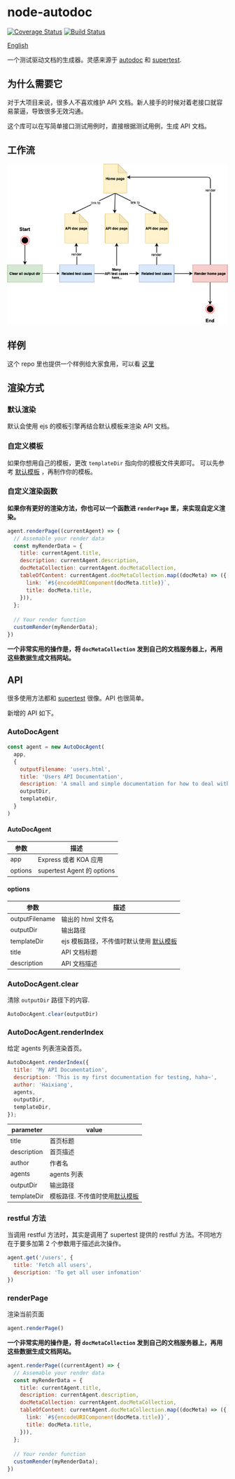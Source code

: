 # node-autodoc

[![Coverage Status](https://coveralls.io/repos/github/Haixiang6123/node-autodoc/badge.svg?branch=main)](https://coveralls.io/github/Haixiang6123/node-autodoc?branch=main)
[![Build Status](https://www.travis-ci.com/Haixiang6123/node-autodoc.svg?branch=main)](https://www.travis-ci.com/Haixiang6123/node-autodoc)

[English](./README-CN.md)

一个测试驱动文档的生成器。灵感来源于 [autodoc](https://github.com/r7kamura/autodoc) 和 [supertest](https://www.npmjs.com/package/supertest).

## 为什么需要它

对于大项目来说，很多人不喜欢维护 API 文档。新人接手的时候对着老接口就容易蒙逼，导致很多无效沟通。

这个库可以在写简单接口测试用例时，直接根据测试用例，生成 API 文档。

## 工作流

![](./screenshot/flow.png)

## 样例

这个 repo 里也提供一个样例给大家食用，可以看 [这里](https://github.com/Haixiang6123/node-autodoc/tree/main/example)

## 渲染方式

### 默认渲染

默认会使用 ejs 的模板引擎再结合默认模板来渲染 API 文档。

### 自定义模板

如果你想用自己的模板，更改 `templateDir` 指向你的模板文件夹即可。
可以先参考 [默认模板](https://github.com/Haixiang6123/node-autodoc/tree/main/lib/templates) ，再制作你的模板。

### 自定义渲染函数

**如果你有更好的渲染方法，你也可以一个函数进 `renderPage` 里，来实现自定义渲染。**

```js
agent.renderPage((currentAgent) => {
  // Assemable your render data
  const myRenderData = {
    title: currentAgent.title,
    description: currentAgent.description,
    docMetaCollection: currentAgent.docMetaCollection,
    tableOfContent: currentAgent.docMetaCollection.map((docMeta) => ({
      link: `#${encodeURIComponent(docMeta.title)}`,
      title: docMeta.title,
    })),
  };
  
  // Your render function
  customRender(myRenderData);
})
```

**一个非常实用的操作是，将 `docMetaCollection` 发到自己的文档服务器上，再用这些数据生成文档网站。**

## API

很多使用方法都和 [supertest](https://www.npmjs.com/package/supertest) 很像。API 也很简单。

新增的 API 如下。

### AutoDocAgent

```js
const agent = new AutoDocAgent(
  app,
  {
    outputFilename: 'users.html',
    title: 'Users API Documentation',
    description: 'A small and simple documentation for how to deal with /users api',
    outputDir,
    templateDir,
  }
)
```

#### AutoDocAgent

| 参数 | 描述 |
|---|---|
| app | Express 或者 KOA 应用 |
| options | supertest Agent 的 options |


#### options

| 参数 | 描述 |
|---|---|
| outputFilename | 输出的 html 文件名 |
| outputDir | 输出路径 |
| templateDir | ejs 模板路径，不传值时默认使用 [默认模板](https://github.com/Haixiang6123/node-autodoc/tree/main/lib/templates)|
| title | API 文档标题 |
| description | API 文档描述 |

### AutoDocAgent.clear

清除 `outputDir` 路径下的内容.

```js
AutoDocAgent.clear(outputDir)
```

### AutoDocAgent.renderIndex

给定 agents 列表渲染首页。

```js
AutoDocAgent.renderIndex({
  title: 'My API Documentation',
  description: 'This is my first documentation for testing, haha~',
  author: 'Haixiang',
  agents,
  outputDir,
  templateDir,
});
```

| parameter | value |
|---|---|
| title | 首页标题 |
| description | 首页描述 |
| author | 作者名 |
| agents | agents 列表 |
| outputDir | 输出路径 |
| templateDir | 模板路径. 不传值时使用[默认模板](https://github.com/Haixiang6123/node-autodoc/tree/main/lib/templates) |

### restful 方法

当调用 restful 方法时，其实是调用了 supertest 提供的 restful 方法。不同地方在于要多加第 2 个参数用于描述此次操作。

```js
agent.get('/users', {
  title: 'Fetch all users',
  description: 'To get all user infomation'
})
```

### renderPage

渲染当前页面

```js
agent.renderPage()
```

**一个非常实用的操作是，将 `docMetaCollection` 发到自己的文档服务器上，再用这些数据生成文档网站。**

```js
agent.renderPage((currentAgent) => {
  // Assemable your render data
  const myRenderData = {
    title: currentAgent.title,
    description: currentAgent.description,
    docMetaCollection: currentAgent.docMetaCollection,
    tableOfContent: currentAgent.docMetaCollection.map((docMeta) => ({
      link: `#${encodeURIComponent(docMeta.title)}`,
      title: docMeta.title,
    })),
  };
  
  // Your render function
  customRender(myRenderData);
})
```
